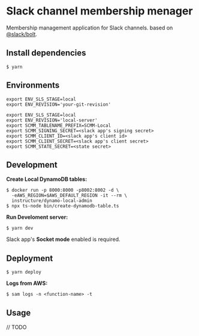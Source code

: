 # Slack channel membership menager
Membership management application for Slack channels.
based on [@slack/bolt](https://github.com/slackapi/bolt-js).

## Install dependencies

```
$ yarn
```

## Environments

```
export ENV_SLS_STAGE=local
export ENV_REVISION='your-git-revision'

export ENV_SLS_STAGE=local
export ENV_REVISION='local-server'
export SCMM_TABLENAME_PREFIX=SCMM-Local
export SCMM_SIGNING_SECRET=<slack app's signing secret>
export SCMM_CLIENT_ID=<slack app's client id>
export SCMM_CLIENT_SECRET=<slack app's client secret>
export SCMM_STATE_SECRET=<state secret>
```

## Development

**Create Local DynamoDB tables:**
```
$ docker run -p 8000:8000 -p8002:8002 -d \
  -eAWS_REGION=$AWS_DEFAULT_REGION -it --rm \
  instructure/dynamo-local-admin
$ npx ts-node bin/create-dynamodb-table.ts
```

**Run Develoment server:**
```
$ yarn dev
```

Slack app's **Socket mode** enabled is required.

## Deployment

```
$ yarn deploy
```

**Logs from AWS:**
```
$ sam logs -n <function-name> -t
```

## Usage

// TODO
